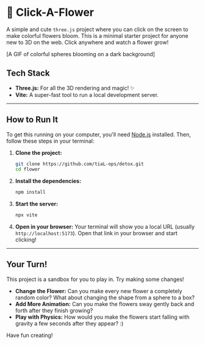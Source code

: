 
# 🌸 Click-A-Flower

A simple and cute `three.js` project where you can click on the screen to make colorful flowers bloom. This is a minimal starter project for anyone new to 3D on the web. Click anywhere and watch a flower grow\!

[A GIF of colorful spheres blooming on a dark background]

## Tech Stack

  * **Three.js:** For all the 3D rendering and magic\! ✨
  * **Vite:** A super-fast tool to run a local development server.

-----

## How to Run It

To get this running on your computer, you'll need [Node.js](https://nodejs.org/en) installed. Then, follow these steps in your terminal:

1.  **Clone the project:**

    ```bash
    git clone https://github.com/tiaL-ops/detox.git
    cd flower
    ```

2.  **Install the dependencies:**

    ```bash
    npm install
    ```

3.  **Start the server:**

    ```bash
    npx vite
    ```

4.  **Open in your browser:** Your terminal will show you a local URL (usually `http://localhost:5173`). Open that link in your browser and start clicking\!

-----

## Your Turn\!

This project is a sandbox for you to play in. Try making some changes\!

  * **Change the Flower:** Can you make every new flower a completely random color? What about changing the shape from a sphere to a box?
  * **Add More Animation:** Can you make the flowers sway gently back and forth after they finish growing?
  * **Play with Physics:** How would you make the flowers start falling with gravity a few seconds after they appear? :)

Have fun creating\!